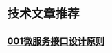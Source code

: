 # 技术文章推荐

## [001微服务接口设计原则](https://cnjszzw.github.io/article/microservice-api-design-principles-2025-02-28-11-02-34)
